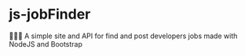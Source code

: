 # js-jobFinder
🕵🏻‍♂️ A simple site and API for find and post developers jobs made with NodeJS and Bootstrap
